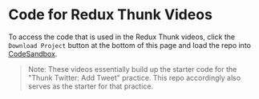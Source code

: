 # Code for Redux Thunk Videos

To access the code that is used in the Redux Thunk videos, click the
`Download Project` button at the bottom of this page and load the repo into
[CodeSandbox].

> Note: These videos essentially build up the starter code for the "Thunk
> Twitter: Add Tweet" practice. This repo accordingly also serves as the starter
> for that practice.

[CodeSandbox]: https://www.codesandbox.io
